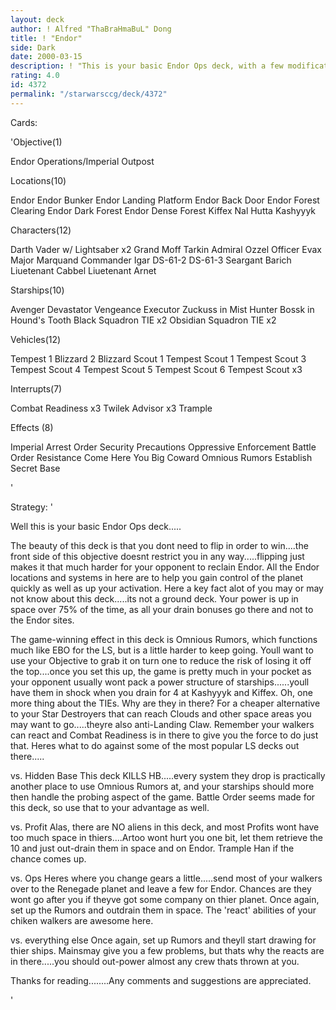 ```yaml
---
layout: deck
author: ! Alfred "ThaBraHmaBuL" Dong
title: ! "Endor"
side: Dark
date: 2000-03-15
description: ! "This is your basic Endor Ops deck, with a few modifications and a few tricks up its sleeves...."
rating: 4.0
id: 4372
permalink: "/starwarsccg/deck/4372"
---
```

Cards: 

'Objective(1)

Endor Operations/Imperial Outpost

Locations(10)

Endor
Endor Bunker
Endor Landing Platform
Endor Back Door
Endor Forest Clearing
Endor Dark Forest
Endor Dense Forest
Kiffex
Nal Hutta
Kashyyyk

Characters(12)

Darth Vader w/ Lightsaber x2
Grand Moff Tarkin
Admiral Ozzel
Officer Evax
Major Marquand
Commander Igar
DS-61-2
DS-61-3
Seargant Barich
Liuetenant Cabbel
Liuetenant Arnet

Starships(10)

Avenger
Devastator
Vengeance
Executor
Zuckuss in Mist Hunter
Bossk in Hound's Tooth
Black Squadron TIE x2
Obsidian Squadron TIE x2

Vehicles(12)

Tempest 1
Blizzard 2
Blizzard Scout 1
Tempest Scout 1
Tempest Scout 3
Tempest Scout 4
Tempest Scout 5
Tempest Scout 6
Tempest Scout x3

Interrupts(7)

Combat Readiness x3
Twilek Advisor x3
Trample

Effects (8)

Imperial Arrest Order
Security Precautions
Oppressive Enforcement
Battle Order
Resistance
Come Here You Big Coward
Omnious Rumors
Establish Secret Base

'

Strategy: '

Well this is your basic Endor Ops deck.....

The beauty of this deck is that you dont need to flip in order to win....the front side of this objective doesnt restrict you in any way.....flipping just makes it that much harder for your opponent to reclain Endor. All the Endor locations and systems in here are to help you gain control of the planet quickly as well as up your activation. Here a key fact alot of you may or may not know about this deck.....its not a ground deck. Your power is up in space over 75% of the time, as all your drain bonuses go there and not to the Endor sites.

The game-winning effect in this deck is Omnious Rumors, which functions much like EBO for the LS, but is a little harder to keep going. Youll want to use your Objective to grab it on turn one to reduce the risk of losing it off the top....once you set this up, the game is pretty much in your pocket as your opponent usually wont pack a power structure of starships......youll have them in shock when you drain for 4 at Kashyyyk and Kiffex. Oh, one more thing about the TIEs. Why are they in there? For a cheaper alternative to your Star Destroyers that can reach Clouds and other space areas you may want to go.....theyre also anti-Landing Claw. Remember your walkers can react and Combat Readiness is in there to give you the force to do just that.
Heres what to do against some of the most popular LS decks out there.....

vs. Hidden Base This deck KILLS HB.....every system they drop is practically another place to use Omnious Rumors at, and your starships should more then handle the probing aspect of the game. Battle Order seems made for this deck, so use that to your advantage as well.

vs. Profit Alas, there are NO aliens in this deck, and most Profits wont have too much space in thiers....Artoo wont hurt you one bit, let them retrieve the 10 and just out-drain them in space and on Endor. Trample Han if the chance comes up.

vs. Ops Heres where you change gears a little.....send most of your walkers over to the Renegade planet and leave a few for Endor. Chances are they wont go after you if theyve got some company on thier planet. Once again, set up the Rumors and outdrain them in space.
The 'react' abilities of your chiken walkers are awesome here.

vs. everything else Once again, set up Rumors and theyll start drawing for thier ships. Mainsmay give you a few problems, but thats why the reacts are in there.....you should out-power almost any crew thats thrown at you.

Thanks for reading........Any comments and suggestions are appreciated.

'

